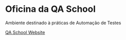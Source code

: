 # Oficina da QA School

Ambiente destinado à práticas de Automação de Testes

[QA School Website](https://www.qaschool.com.br)
